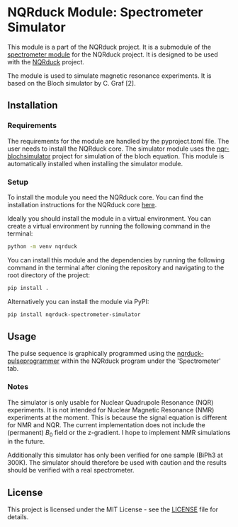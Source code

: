 # NQRduck Module: Spectrometer Simulator
This module is a part of the NQRduck project. It is a submodule of the [spectrometer module](https://github.com/nqrduck/nqrduck-spectrometer) for the NQRduck project. It is designed to be used with the [NQRduck](https://github.com/nqrduck) project.

The module is used to simulate magnetic resonance experiments. It is based on the Bloch simulator by C. Graf [2].

## Installation


### Requirements
The requirements for the module are handled by the pyproject.toml file. The user needs to install the NQRduck core.
The simulator module uses the [nqr-blochsimulator](https://github.com/nqrduck/nqr-blochsimulator) project for simulation of the bloch equation. This  module is automatically installed when installing the simulator module.

### Setup
To install the module you need the NQRduck core. You can find the installation instructions for the NQRduck core [here](https://github.com/nqrduck/nqrduck).

Ideally you should install the module in a virtual environment. You can create a virtual environment by running the following command in the terminal:
```bash
python -m venv nqrduck
```

You can install this module and the dependencies by running the following command in the terminal after cloning the repository and navigating to the root directory of the project:
```bash
pip install .
```

Alternatively you can install the module via PyPI:
```bash
pip install nqrduck-spectrometer-simulator
```

## Usage
The pulse sequence is graphically programmed using the [nqrduck-pulseprogrammer](htpps://github.com/nqrduck-pulseprogrammer) within the NQRduck program under the 'Spectrometer' tab. 


### Notes
The simulator is only usable for Nuclear Quadrupole Resonance (NQR) experiments. It is not intended for Nuclear Magnetic Resonance (NMR) experiments at the moment. This is because the signal equation is different for NMR and NQR. The current implementation does not include the (permanent) $B_0$ field or the z-gradient. I hope to implement NMR simulations in the future.

Additionally this simulator has only been  verified for one sample (BiPh3 at 300K). The simulator should therefore be used with caution and the results should be verified with a real spectrometer.

## License
This project is licensed under the MIT License - see the [LICENSE](LICENSE) file for details.